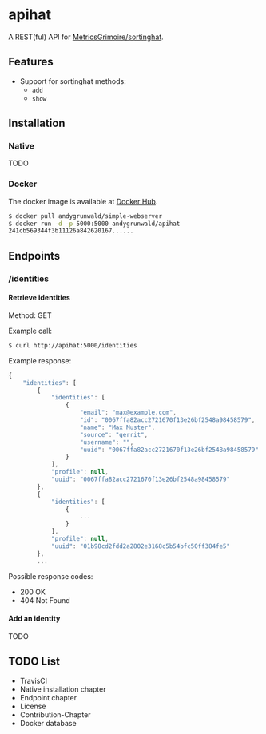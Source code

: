 # apihat

A REST(ful) API for [MetricsGrimoire/sortinghat](https://github.com/MetricsGrimoire/sortinghat).

## Features

* Support for sortinghat methods:
	* `add`
	* `show`

## Installation

### Native

TODO

### Docker

The docker image is available at [Docker Hub](https://hub.docker.com/r/andygrunwald/apihat/).

```sh
$ docker pull andygrunwald/simple-webserver
$ docker run -d -p 5000:5000 andygrunwald/apihat
241cb569344f3b11126a842620167......
```

## Endpoints

### /identities

#### Retrieve identities

Method: GET

Example call:

```bash
$ curl http://apihat:5000/identities
```

Example response:

```javascript
{
    "identities": [
        {
            "identities": [
                {
                    "email": "max@example.com",
                    "id": "0067ffa82acc2721670f13e26bf2548a98458579",
                    "name": "Max Muster",
                    "source": "gerrit",
                    "username": "",
                    "uuid": "0067ffa82acc2721670f13e26bf2548a98458579"
                }
            ],
            "profile": null,
            "uuid": "0067ffa82acc2721670f13e26bf2548a98458579"
        },
        {
            "identities": [
                {
                    ...
                }
            ],
            "profile": null,
            "uuid": "01b98cd2fdd2a2802e3168c5b54bfc50ff384fe5"
        },
        ...
```

Possible response codes:

* 200 OK
* 404 Not Found

#### Add an identity

TODO

## TODO List

* TravisCI
* Native installation chapter
* Endpoint chapter
* License
* Contribution-Chapter
* Docker database